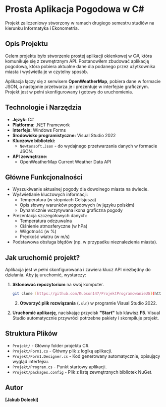 # Prosta Aplikacja Pogodowa w C#

Projekt zaliczeniowy stworzony w ramach drugiego semestru studiów na kierunku Informatyka i Ekonometria.

## Opis Projektu

Celem projektu było stworzenie prostej aplikacji okienkowej w C#, która komunikuje się z zewnętrznym API. Postanowiłem zbudować aplikację pogodową, która pobiera aktualne dane dla podanego przez użytkownika miasta i wyświetla je w czytelny sposób.

Aplikacja łączy się z serwisem **OpenWeatherMap**, pobiera dane w formacie JSON, a następnie przetwarza je i prezentuje w interfejsie graficznym. Projekt jest w pełni skonfigurowany i gotowy do uruchomienia.

## Technologie i Narzędzia

* **Język:** C#
* **Platforma:** .NET Framework
* **Interfejs:** Windows Forms
* **Środowisko programistyczne:** Visual Studio 2022
* **Kluczowe biblioteki:**
    * `Newtonsoft.Json` - do wydajnego przetwarzania danych w formacie JSON.
* **API zewnętrzne:**
    * OpenWeatherMap Current Weather Data API

## Główne Funkcjonalności

* Wyszukiwanie aktualnej pogody dla dowolnego miasta na świecie.
* Wyświetlanie kluczowych informacji:
    * Temperatura (w stopniach Celsjusza)
    * Opis słowny warunków pogodowych (w języku polskim)
    * Dynamicznie wczytywana ikona graficzna pogody
* Prezentacja szczegółowych danych:
    * Temperatura odczuwalna
    * Ciśnienie atmosferyczne (w hPa)
    * Wilgotność (w %)
    * Prędkość wiatru (w m/s)
* Podstawowa obsługa błędów (np. w przypadku nieznalezienia miasta).

## Jak uruchomić projekt?

Aplikacja jest w pełni skonfigurowana i zawiera klucz API niezbędny do działania. Aby ją uruchomić, wystarczy:

1.  **Sklonować repozytorium** na swój komputer.
    ```bash
    git clone [https://github.com/Kubson147/ProjektProgramowanieUG](https://github.com/Kubson147/ProjektProgramowanieUG)
    ```
    2.  **Otworzyć plik rozwiązania** (`.sln`) w programie Visual Studio 2022.

3.  **Uruchomić aplikację**, naciskając przycisk **"Start"** lub klawisz **F5**. Visual Studio automatycznie przywróci potrzebne pakiety i skompiluje projekt.

## Struktura Plików

* `Projekt/` - Główny folder projektu C#.
* `Projekt/Form1.cs` - Główny plik z logiką aplikacji.
* `Projekt/Form1.Designer.cs` - Kod generowany automatycznie, opisujący wygląd interfejsu.
* `Projekt/Program.cs` - Punkt startowy aplikacji.
* `Projekt/packages.config` - Plik z listą zewnętrznych bibliotek NuGet.

## Autor

**[Jakub Dolecki]**
